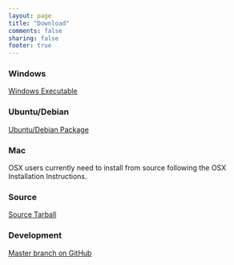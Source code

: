 ```yaml
---
layout: page
title: "Download"
comments: false
sharing: false
footer: true
---
```


### Windows

[Windows Executable](https://s3.amazonaws.com/ecodata-retriever/retriever.exe)

### Ubuntu/Debian

[Ubuntu/Debian Package](https://s3.amazonaws.com/ecodata-retriever/python-retriever_1.5-1_all.deb)

### Mac

OSX users currently need to install from source following the OSX Installation Instructions.

### Source

[Source Tarball](https://s3.amazonaws.com/ecodata-retriever/retriever-src.tar.gz)

### Development

[Master branch on GitHub](https://github.com/weecology/retriever)
